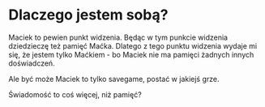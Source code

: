 # Dlaczego jestem sobą?

Maciek to pewien punkt widzenia. Będąc w tym punkcie widzenia dziedzieczę też pamięć Maćka. Dlatego z tego punktu widzenia wydaje mi się, że jestem tylko Maćkiem - bo Maciek nie ma pamięci żadnych innych doświadczeń.

Ale być może Maciek to tylko savegame, postać w jakiejś grze. 

Świadomość to coś więcej, niż pamięć?